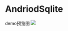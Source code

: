 # AndriodSqlite
demo预览图
![](https://github.com/zhuzhushang/AndriodSqlite/blob/master/Screenshot_2017-02-28-16-36-24.jpg)
